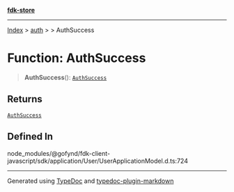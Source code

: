 [**fdk-store**](../../../README.md)
***

[Index](../../../API.md) > [auth](../../README.md) > [<internal>](../README.md) > AuthSuccess

# Function: AuthSuccess

> **AuthSuccess**(): [`AuthSuccess`](../type-aliases/type-alias.AuthSuccess.md)

## Returns

[`AuthSuccess`](../type-aliases/type-alias.AuthSuccess.md)

## Defined In

node\_modules/@gofynd/fdk-client-javascript/sdk/application/User/UserApplicationModel.d.ts:724

***
Generated using [TypeDoc](https://typedoc.org/) and [typedoc-plugin-markdown](https://www.npmjs.com/package/typedoc-plugin-markdown)
